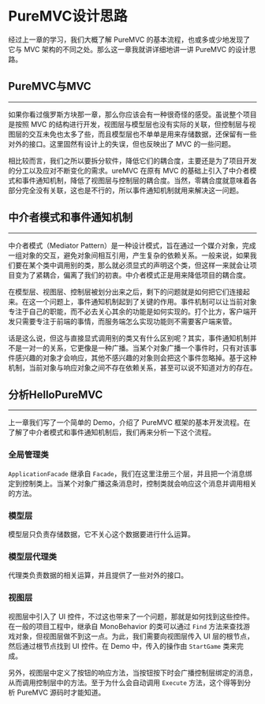 # PureMVC设计思路

经过上一章的学习，我们大概了解 PureMVC 的基本流程，也或多或少地发现了它与 MVC 架构的不同之处。那么这一章我就讲详细地讲一讲 PureMVC 的设计思路。

## PureMVC与MVC

---

如果你看过俄罗斯方块那一章，那么你应该会有一种很奇怪的感受。虽说整个项目是按照 MVC 的结构进行开发，视图层与模型层也没有实际的关联，但控制层与视图层的交互未免也太多了些，而且模型层也不单单是用来存储数据，还保留有一些对外的接口。这里固然有设计上的失误，但也反映出了 MVC 的一些问题。

相比较而言，我们之所以要拆分软件，降低它们的耦合度，主要还是为了项目开发的分工以及应对不断变化的需求。ureMVC 在原有 MVC 的基础上引入了中介者模式和事件通知机制，降低了视图层与控制层的耦合度。当然，零耦合度就意味着各部分完全没有关联，这也是不行的，所以事件通知机制就用来解决这一问题。

## 中介者模式和事件通知机制

---

中介者模式（Mediator Pattern）是一种设计模式，旨在通过一个媒介对象，完成一组对象的交互，避免对象间相互引用，产生复杂的依赖关系。一般来说，如果我们要在某个类中调用别的类，那么就必须显式的声明这个类，但这样一来就会让项目变为了紧耦合，偏离了我们的初衷。中介者模式正是用来降低项目的耦合度。

在模型层、视图层、控制层被划分出来之后，剩下的问题就是如何把它们连接起来。在这一个问题上，事件通知机制起到了关键的作用。事件机制可以让当前对象专注于自己的职能，而不必去关心其余的功能是如何实现的。打个比方，客户端开发只需要专注于前端的事情，而服务端怎么实现功能则不需要客户端来管。

话是这么说，但这与直接显式调用别的类又有什么区别呢？其实，事件通知机制并不是一对一的关系，它更像是一种广播。当某个对象广播一个事件时，只有对该事件感兴趣的对象才会响应，其他不感兴趣的对象则会把这个事件忽略掉。基于这种机制，当前对象与响应对象之间不存在依赖关系，甚至可以说不知道对方的存在。

## 分析HelloPureMVC

---

上一章我们写了一个简单的 Demo，介绍了 PureMVC 框架的基本开发流程。在了解了中介者模式和事件通知机制后，我们再来分析一下这个流程。

### 全局管理类

`ApplicationFacade` 继承自 `Facade`，我们在这里注册三个层，并且把一个消息绑定到控制类上。当某个对象广播这条消息时，控制类就会响应这个消息并调用相关的方法。

### 模型层

模型层只负责存储数据，它不关心这个数据要进行什么运算。

### 模型层代理类

代理类负责数据的相关运算，并且提供了一些对外的接口。

### 视图层

视图层中引入了 UI 控件，不过这也带来了一个问题，那就是如何找到这些控件。在一般的项目工程中，继承自 MonoBehavior 的类可以通过 `Find` 方法来查找游戏对象，但视图层做不到这一点。为此，我们需要向视图层传入 UI 层的根节点，然后通过根节点找到 UI 控件。在 Demo 中，传入的操作由 `StartGame` 类来完成。

另外，视图层中定义了按钮的响应方法，当按钮按下时会广播控制层绑定的消息，从而调用控制层中的方法。至于为什么会自动调用 `Execute` 方法，这个得等到分析 PureMVC 源码时才能知道。
